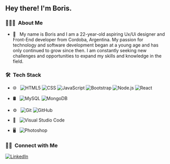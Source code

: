 <h2> Hey there! I'm Boris.</h2>

<h3> 👨🏻‍💻 &nbsp;About Me </h3>

- 🤔 &nbsp; My name is Boris and I am a 22-year-old aspiring Ux/Ui designer and Front-End developer from Cordoba, Argentina. My passion for technology and software development began at a young age and has only continued to grow since then. I am constantly seeking new challenges and opportunities to expand my skills and knowledge in the field.

<h3> 🛠 &nbsp;Tech Stack</h3>

- 🌐 &nbsp;
  ![HTML5](https://img.shields.io/badge/-HTML5-333333?style=flat&logo=HTML5)
  ![CSS](https://img.shields.io/badge/-CSS-333333?style=flat&logo=CSS3&logoColor=1572B6)
  ![JavaScript](https://img.shields.io/badge/-JavaScript-333333?style=flat&logo=javascript)
  ![Bootstrap](https://img.shields.io/badge/-Bootstrap-333333?style=flat&logo=bootstrap&logoColor=563D7C)
  ![Node.js](https://img.shields.io/badge/-Node.js-333333?style=flat&logo=node.js)
  ![React](https://img.shields.io/badge/-React-333333?style=flat&logo=react)
- 🛢 &nbsp;
  ![MySQL](https://img.shields.io/badge/-MySQL-333333?style=flat&logo=mysql)
  ![MongoDB](https://img.shields.io/badge/-MongoDB-333333?style=flat&logo=mongodb)
- ⚙️ &nbsp;
  ![Git](https://img.shields.io/badge/-Git-333333?style=flat&logo=git)
  ![GitHub](https://img.shields.io/badge/-GitHub-333333?style=flat&logo=github)
- 🔧 &nbsp;
  ![Visual Studio Code](https://img.shields.io/badge/-Visual%20Studio%20Code-333333?style=flat&logo=visual-studio-code&logoColor=007ACC)

- 🖥 &nbsp;
  ![Photoshop](https://img.shields.io/badge/-Photoshop-333333?style=flat&logo=adobe-photoshop)


<h3> 🤝🏻 &nbsp;Connect with Me </h3>

<p align="center">

<a href="https://www.linkedin.com/in/boris-alexander-masalyka-7b57b4234/"><img alt="LinkedIn" src="https://img.shields.io/badge/LinkedIn-0077B5?style=for-the-badge&logo=linkedin&logoColor=white"></a>

